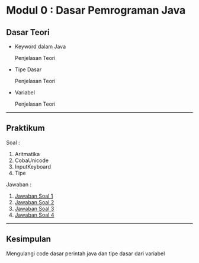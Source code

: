 # Modul 0 : Dasar Pemrograman Java

## Dasar Teori
* Keyword dalam Java

  Penjelasan Teori
* Tipe Dasar

  Penjelasan Teori
* Variabel

  Penjelasan Teori

<hr>

## Praktikum
Soal : 
1. Aritmatika
2. CobaUnicode
3. InputKeyboard
4. Tipe

Jawaban :
1. [Jawaban Soal 1](https://github.com/ajep96/20104010_Ajib-Syah-Abad_S1SEA_Pemrograman2/blob/modul0/src/Modul0/percobaan/Aritmatika.java)
2. [Jawaban Soal 2](https://github.com/ajep96/20104010_Ajib-Syah-Abad_S1SEA_Pemrograman2/blob/modul0/src/Modul0/percobaan/CobaUnicode.java)
3. [Jawaban Soal 3](https://github.com/ajep96/20104010_Ajib-Syah-Abad_S1SEA_Pemrograman2/blob/modul0/src/Modul0/percobaan/InputKeyboard.java)
4. [Jawaban Soal 4](https://github.com/ajep96/20104010_Ajib-Syah-Abad_S1SEA_Pemrograman2/blob/modul0/src/Modul0/percobaan/Tipe.java)

<hr>

## Kesimpulan
Mengulangi code dasar perintah java dan tipe dasar dari variabel
